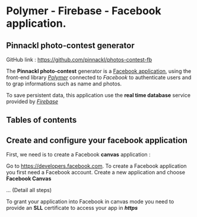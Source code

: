 # Polymer - Firebase - Facebook application.
## Pinnackl photo-contest generator

GitHub link : https://github.com/pinnackl/photos-contest-fb

The **Pinnackl photo-contest** generator is a [Facebook application](https://developers.facebook.com), using the front-end library *[Polymer](https://www.polymer-project.org/1.0/)* connected to *Facebook* to authenticate users and to grap informations such as name and photos.

To save persistent data, this application use the **real time database** service provided by *[Firebase](https://www.firebase.com/)*

## Tables of contents

## Create and configure your facebook application
First, we need  is to create a Facebook **canvas** application :

Go to https://developers.facebook.com. To create a Facebook application you first need a Facebook account. Create a new application and choose **Facebook Canvas**

... (Detail all steps)

To grant your application into Facebook in canvas mode you need to provide an **SLL** certificate to access your app in _**https**_

